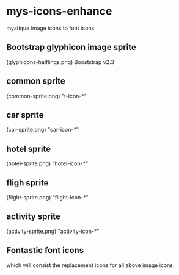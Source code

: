 # mys-icons-enhance
mystique image icons to font icons


## Bootstrap glyphicon image sprite
(glyphicons-halflings.png) Booststrap v2.3

## common sprite 
(common-sprite.png) "t-icon-*"

## car sprite 
(car-sprite.png) "car-icon-*"

## hotel sprite 
(hotel-sprite.png) "hotel-icon-*"

## fligh sprite 
(flight-sprite.png) "flight-icon-*"

## activity sprite 
(activity-sprite.png) "activity-icon-*"

## Fontastic font icons 
which will consist the replacement icons for all above image icons
